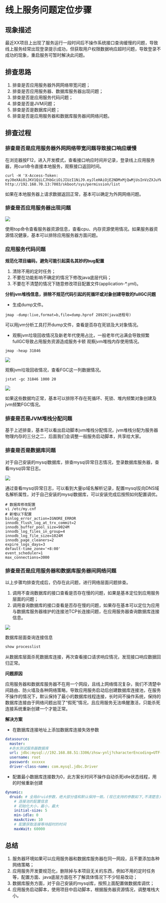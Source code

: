 # 线上服务问题定位步骤


## 现象描述


最近XX项目上出现了服务运行一段时间后不操作系统接口查询缓慢的问题，导致线上服务经常出现登录提示成功，但获取用户权限数据响应超时问题，导致登录不成功的现象，重启服务可暂时解决此问题。


## 排查思路


1. 排查是否应用服务器外网网络带宽问题；
2. 排查是否应用服务器、数据库服务器出现问题；
3. 排查是否是应用服务代码问题；
4. 排查是否是JVM问题；
5. 排查是否是数据库问题；
6. 排查是否是应用服务器和数据库服务器间网络问题。


## 排查过程


### 排查是否是应用服务器外网网络带宽问题导致接口响应缓慢


在浏览器按F12，进入开发模式，查看接口响应时间并记录，登录线上应用服务器，用curl命令直接本地服务，观察接口返回时间。


```shell
curl -H 'X-Access-Token: eyJ0eXAiOiJKV1QiLCJhbGciOiJIUzI1NiJ9.eyJleHAiOjE2NDMxMjQwMjUsInVzZXJuYW1lIjoiYWRtaW4ifQ.40zZZnZu7RlxsQWpi4CfajBOT4iBP66xlePnEiyPSxQ' http://192.168.70.13:7003/skboot/sys/permission/list
```


如果在本地服务器上请求数据返回正常，基本可以确定为外网网络问题。


### 排查是否应用服务器出现问题


![](/images/QuestionI/top.png)


使用top命令查看服务器资源信息，查看cpu、内存资源使用情况。如果服务器资源情况健康，基本可以排除应用服务器方面问题。


### 应用服务代码问题


**规范化项目编码，避免可能引起莫名其妙的bug配置**


1. 清除不用的定时任务；
2. 不要在功能影响不确定的情况下修改java底层代码；
3. 不要在不清楚的情况下随意修改项目配置文件(application-*.yml)。


**分析jvm堆栈信息，排除不规范代码引起的死循环或对象创建导致的fullGC问题**


* 生成dump文件。


```shell
jmap -dump:live,format=b,file=dump.hprof 28920(java进程号)
```


可以用jvm分析工具打开dump文件，查看是否存在死锁及大对象情况。


* 观察jvm垃圾回收情况及新老年代使用占比，一般老年代沾满会导致频繁fullGC导致占用服务资源造成服务卡顿
观察jvm堆栈内存使用情况。


```shell
jmap -heap 31846
```


![](/images/QuestionI/jvm.png)


观察jvm垃圾回收情况，查看FGC这一列数据情况。


```shell
jstat -gc 31846 1000 20
```


![](/images/QuestionI/jstat.png)


如果这些数据均正常，基本可以排除不存在死循环、死锁、堆内频繁对象创建及jvm频繁FGC情况。


### 排查是否是JVM堆栈分配问题


基于上述排查，基本可以看出启动脚本jvm堆栈分配情况，jvm堆栈分配为服务器物理内存的三分之二，后面我们会调整一般服务启动脚本，共享给大家。


### 排查是否是数据库问题


对于自己安装的mysql数据库，排查mysql异常日志情况，登录数据库服务器，查看mysql异常日志。


![](/images/QuestionI/mysql.png)


通过查看mysql异常日志，可以看到大量ip域名解析记录，配置mysql反向DNS域名解析属性，对于自己安装的mysql数据库，可以安装完成后按照如何配置调优。


```
# 数据库修改配置
vi /etc/my.cnf
# 新增以下配置
binlog_error_action=IGNORE_ERROR
innodb_flush_log_at_trx_commit=2
innodb_buffer_pool_size=9024M
innodb_log_files_in_group=4
innodb_log_file_size=1024M
innodb_page_cleaners=2
expire_logs_days=3
default-time_zone='+8:00'   
event_scheduler=1        
max_connections=3000
```


### 排查是否是应用服务器和数据库服务器间网络问题


以上步骤均排查完成后，仍存在此问题，进行网络层面问题排查。


1. 调用不查询数据库的接口查看是否存在慢的问题，如果是基本定位到应用服务层面的问题；
2. 调用查询数据库的接口查看是否存在慢的问题，如果存在基本可以定位为应用与数据库服务器维护的连接池TCP长连接问题，在应用服务器查询数据库连接信息。


![](/images/QuestionI/netsata.png)


数据库层面查询连接信息


```sql
show processlist
```


从数据库层面杀死数据库连接，再次查看接口请求响应情况，发现接口响应数据回归正常。


**问题原因**


应用服务器和数据库服务器不在用一个网段，且线上网络情况复杂，我们不清楚中间路由、防火墙及各种网络策略，导致应用服务启动后创建数据库连接池，在服务不操作的情况下，默认保持了最小的数据库线程连接，长时间不操作系统，保持的数据库连接由于网络问题出现了“假死”情况，且应用服务无法唤醒激活，只能杀死连接系统重新创建一个才能正常。


**解决方案**


* 在数据库连接地址上添加数据库连接失效参数


```yaml
datasource:
  master:
  #赤水测试服务器数据库
  url: jdbc:mysql://192.168.88.51:3306/zhsw-ynlj?characterEncoding=UTF-8&useUnicode=true&useSSL=false&connectTimeout=60000&socketTimeout=1800
  username: root
  password: xxxxxx
  driver-class-name: com.mysql.jdbc.Driver
```


* 配置最小数据库连接数为0，此方案长时间不操作自动杀死idle状态线程，用的时候重新创建


```yaml
dynamic:
  druid: # 全局druid参数，绝大部分值和默认保持一致。(现已支持的参数如下,不清楚含义不要乱设置)
    # 连接池的配置信息
    # 初始化大小，最小，最大
    initial-size: 5
    min-idle: 0
    maxActive: 10
    # 配置获取连接等待超时的时间
    maxWait: 60000
```


## 总结
1. 服务器环境如果可以应用服务器和数据库服务器在同一网段，且不要添加各种网络策略；
2. 应用服务开发要规范化，删除掉与本项目无关的东西，例如不用的定时任务等，配置方面、java底层方面在不了解具体情况下不少轻易改动；
3. 数据库服务方面，对于自己安装的mysql库，按照上面配置做数据库调优；
4. 应用服务启动脚本，使用项目中启动脚本，根据服务器资源情况，调整堆栈大小。






